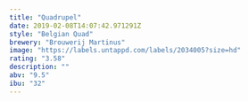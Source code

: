 ```yaml
---
title: "Quadrupel"
date: 2019-02-08T14:07:42.971291Z
style: "Belgian Quad"
brewery: "Brouwerij Martinus"
image: "https://labels.untappd.com/labels/2034005?size=hd"
rating: "3.58"
description: ""
abv: "9.5"
ibu: "32"
---
```

